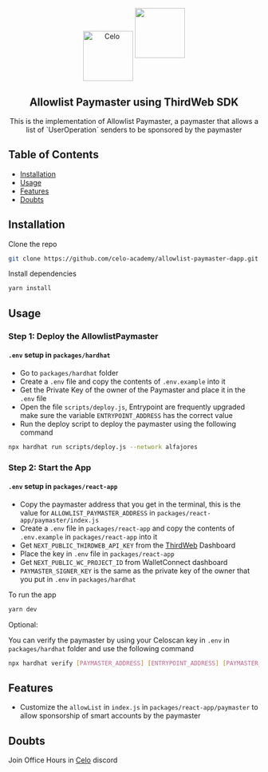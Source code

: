 <p align="center"> 
  <img width="100px" src="https://github.com/celo-org/celo-composer/blob/main/images/readme/celo_isotype.svg" align="center" alt="Celo" />
  <a href="https://thirdweb.com"><img src="https://github.com/thirdweb-dev/typescript-sdk/blob/main/logo.svg?raw=true" width="100" alt=""/></a>
 <h2 align="center">Allowlist Paymaster using ThirdWeb SDK</h2>
 <p align="center">
This is the implementation of Allowlist Paymaster, a paymaster that allows a list of `UserOperation` senders to be sponsored by the paymaster
</p>
</p>

## Table of Contents

-   [Installation](#installation)
-   [Usage](#usage)
-   [Features](#features)
-   [Doubts](#doubts)

## Installation

Clone the repo

```bash
git clone https://github.com/celo-academy/allowlist-paymaster-dapp.git
```

Install dependencies

```bash
yarn install
```

## Usage

### Step 1: Deploy the AllowlistPaymaster

#### `.env` setup in `packages/hardhat`

-   Go to `packages/hardhat` folder
-   Create a `.env` file and copy the contents of `.env.example` into it
-   Get the Private Key of the owner of the Paymaster and place it in the `.env` file
-   Open the file `scripts/deploy.js`, Entrypoint are frequently upgraded make sure the variable `ENTRYPOINT_ADDRESS` has the correct value
-   Run the deploy script to deploy the paymaster using the following command

```bash
npx hardhat run scripts/deploy.js --network alfajores
```

### Step 2: Start the App

#### `.env` setup in `packages/react-app`

-   Copy the paymaster address that you get in the terminal, this is the value for `ALLOWLIST_PAYMASTER_ADDRESS` in `packages/react-app/paymaster/index.js`
-   Create a `.env` file in `packages/react-app` and copy the contents of `.env.example` in `packages/react-app` into it
-   Get `NEXT_PUBLIC_THIRDWEB_API_KEY` from the [ThirdWeb](https://thirdweb.com/settings) Dashboard
-   Place the key in `.env` file in `packages/react-app`
-   Get `NEXT_PUBLIC_WC_PROJECT_ID` from WalletConnect dashboard
-   `PAYMASTER_SIGNER_KEY` is the same as the private key of the owner that you put in `.env` in `packages/hardhat`

To run the app

```bash
yarn dev
```

Optional:

You can verify the paymaster by using your Celoscan key in `.env` in `packages/hardhat` folder and use the following command

```bash
npx hardhat verify [PAYMASTER_ADDRESS] [ENTRYPOINT_ADDRESS] [PAYMASTER_OWNER_ADDRESS] --network alfajores
```

## Features

-   Customize the `allowList` in `index.js` in `packages/react-app/paymaster` to allow sponsorship of smart accounts by the paymaster

## Doubts

Join Office Hours in [Celo](https://discord.com/invite/celo) discord
